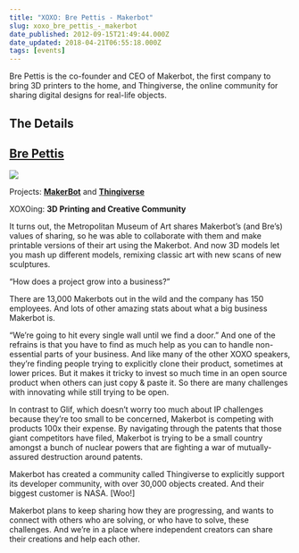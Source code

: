 ```yaml
---
title: "XOXO: Bre Pettis - Makerbot"
slug: xoxo_bre_pettis_-_makerbot
date_published: 2012-09-15T21:49:44.000Z
date_updated: 2018-04-21T06:55:18.000Z
tags: [events]
---
```


Bre Pettis is the co-founder and CEO of Makerbot, the first company to bring 3D printers to the home, and Thingiverse, the online community for sharing digital designs for real-life objects.

## The Details

## [Bre Pettis](https://twitter.com/bre)

![](https://cdn.glitch.global/c4e475b2-a54e-47e0-973c-ed0bd1b46262/bre-1_normal.jpg?v=1670737440610)

Projects: **[MakerBot](http://www.makerbot.com/)** and **[Thingiverse](http://www.thingiverse.com/)**

XOXOing: **3D Printing and Creative Community**

It turns out, the Metropolitan Museum of Art shares Makerbot’s (and Bre’s) values of sharing, so he was able to collaborate with them and make printable versions of their art using the Makerbot. And now 3D models let you mash up different models, remixing classic art with new scans of new sculptures.  

“How does a project grow into a business?”

There are 13,000 Makerbots out in the wild and the company has 150 employees. And lots of other amazing stats about what a big business Makerbot is.

“We’re going to hit every single wall until we find a door.” And one of the refrains is that you have to find as much help as you can to handle non-essential parts of your business. And like many of the other XOXO speakers, they’re finding people trying to explicitly clone their product, sometimes at lower prices. But it makes it tricky to invest so much time in an open source product when others can just copy & paste it. So there are many challenges with innovating while still trying to be open.

In contrast to Glif, which doesn’t worry too much about IP challenges because they’re too small to be concerned, Makerbot is competing with products 100x their expense. By navigating through the patents that those giant competitors have filed, Makerbot is trying to be a small country amongst a bunch of nuclear powers that are fighting a war of mutually-assured destruction around patents.

Makerbot has created a community called Thingiverse to explicitly support its developer community, with over 30,000 objects created. And their biggest customer is NASA. [Woo!]

Makerbot plans to keep sharing how they are progressing, and wants to connect with others who are solving, or who have to solve, these challenges. And we’re in a place where independent creators can share their creations and help each other.
